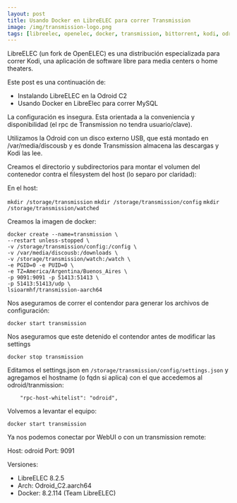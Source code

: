 ```yaml
---
layout: post
title: Usando Docker en LibreELEC para correr Transmission
image: /img/transmission-logo.png
tags: [libreelec, openelec, docker, transmission, bittorrent, kodi, odroid]
---
```


LibreELEC (un fork de OpenELEC) es una distribución especializada para correr Kodi, una aplicación de software libre para media centers o home theaters.

Este post es una continuación de:
* Instalando LibreELEC en la Odroid C2
* Usando Docker en LibreElec para correr MySQL

La configuración es insegura. Esta orientada a la conveniencia y disponibilidad (el rpc de Transmission no tendra usuario/clave).

Utilizamos la Odroid con un disco externo USB, que está montado en /var/media/discousb y es donde Transmission almacena las descargas y Kodi las lee.

Creamos el directorio y subdirectorios para montar el volumen del contenedor contra el filesystem del host (lo separo por claridad):

En el host:

```mkdir /storage/transmission```
```mkdir /storage/transmission/config```
```mkdir /storage/transmission/watched```


Creamos la imagen de docker:

```
docker create --name=transmission \
--restart unless-stopped \
-v /storage/transmission/config:/config \
-v /var/media/discousb:/downloads \
-v /storage/transmission/watch:/watch \
-e PGID=0 -e PUID=0 \
-e TZ=America/Argentina/Buenos_Aires \
-p 9091:9091 -p 51413:51413 \
-p 51413:51413/udp \
lsioarmhf/transmission-aarch64
```

Nos aseguramos de correr el contendor para generar los archivos de configuración:

```docker start transmission```

Nos aseguramos que este detenido el contendor antes de modificar las settings

```docker stop transmission```

Editamos el settings.json en ```/storage/transmission/config/settings.json``` y agregamos el hostname (o fqdn si aplica) con el que accedemos al odroid/tranmission:

```
    "rpc-host-whitelist": "odroid",
```

Volvemos a levantar el equipo:

```
docker start transmission
```


Ya nos podemos conectar por WebUI o con un transmission remote:

Host: odroid
Port: 9091



Versiones: 
* LibreELEC 8.2.5
* Arch: Odroid_C2.aarch64
* Docker: 8.2.114 (Team LibreELEC)

